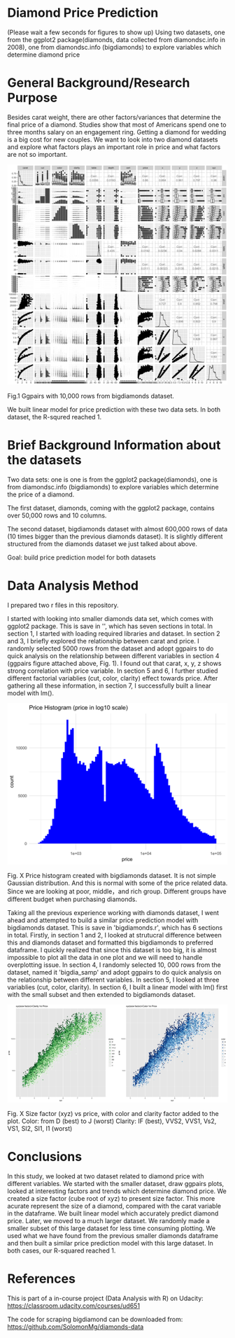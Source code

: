 # Diamond Price Prediction

(Please wait a few seconds for figures to show up)
Using two datasets, one from the ggplot2 package(diamonds, data collected from diamondsc.info in 2008), one from diamondsc.info (bigdiamonds) to explore variables which determine diamond price

# General Background/Research Purpose

Besides carat weight, there are other factors/variances that determine the final price of a diamond. Studies show that most of Americans spend one to three months salary on an engagement ring. Getting a diamond for wedding is a big cost for new couples. We want to look into two diamond datasets and explore what factors plays an important role in price and what factors are not so important.

![ggpairs_Bigdia](doc/ggparis_Bigdia.png?raw=true "ggparis_Bigdia")

Fig.1 Ggpairs with 10,000 rows from bigdiamonds dataset.

We built linear model for price prediction with these two data sets. In both dataset, the R-squred reached 1.

# Brief Background Information about the datasets

Two data sets: one is one is from the ggplot2 package(diamonds), one is from diamondsc.info (bigdiamonds) to explore variables which determine the price of a diamond.

The first dataset, diamonds, coming with the ggplot2 package, contains over 50,000 rows and 10 columns. 

The second dataset, bigdiamonds dataset with almost 600,000 rows of data (10 times bigger than the previous diamonds dataset). It is slightly different structured from the diamonds dataset we just talked about above.

Goal: build price prediction model for both datasets


# Data Analysis Method
I prepared two r files in this repository.

I started with looking into smaller diamonds data set, which comes with ggplot2 package. This is save in '', which has seven sections in total. In section 1, I started with loading required libraries and dataset. In section 2 and 3, I briefly explored the relationship between carat and price. I randomly selected 5000 rows from the dataset and adopt ggpairs to do quick analysis on the relationship between different variables in section 4 (ggpairs figure attached above, Fig. 1). I found out that carat, x, y, z shows strong correlation with price variable. In section 5 and 6, I further studied different factorial variablies (cut, color, clarity) effect towards price. After gathering all these information, in section 7, I successfully built a linear model with lm().

![PriceHist](doc/PriceHist.png?raw=true "PriceHist")

Fig. X Price histogram created with bigdiamonds dataset. It is not simple Gaussian distribution. And this is normal with some of the price related data. Since we are looking at poor, middle，and rich group. Different groups have different budget when purchasing diamonds.

Taking all the previous experience working with diamonds dataset, I went ahead and attempted to build a similar price prediction model with bigdiamonds dataset. This is save in 'bigdiamonds.r', which has 6 sections in total. Firstly, in section 1 and 2, I looked at strutucral difference between this and diamonds dataset and formatted this bigdiamonds to preferred dataframe. I quickly realized that since this dataset is too big, it is almost impossible to plot all the data in one plot and we will need to handle overplotting issue. In section 4, I randomly selected 10, 000 rows from the dataset, named it 'bigdia_samp' and adopt ggpairs to do quick analysis on the relationship between different variables. In section 5, I looked at three variablies (cut, color, clarity). In section 6, I built a linear model with lm() first with the small subset and then extended to bigdiamonds dataset.

![ColorClarityPrice](doc/ColorClarityPrice.png?raw=true "ColorClarityPrice")

Fig. X Size factor (xyz) vs price, with color and clarity factor added to the plot. 
Color: from D (best) to J (worst)
Clarity: IF (best), VVS2, VVS1, Vs2, VS1, SI2, SI1, I1 (worst)

# Conclusions

In this study, we looked at two dataset related to diamond price with different variables. We started with the smaller dataset, draw ggpairs plots, looked at interesting factors and trends which determine diamond price. We created a size factor (cube root of x*y*z) to present size factor. This more acurate represent the size of a diamond, compared with the carat variable in the dataframe. We built linear model which accurately predict diamond price. Later, we moved to a much larger dataset. We randomly made a smaller subset of this large dataset for less time consuming plotting. We used what we have found from the previous smaller diamonds dataframe and then built a similar price prediction model with this large dataset. In both cases, our R-squared reached 1.

# References

This is part of a in-course project (Data Analysis with R) on Udacity: https://classroom.udacity.com/courses/ud651

The code for scraping bigdiamond can be downloaded from: https://github.com/SolomonMg/diamonds-data
